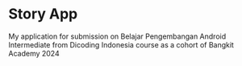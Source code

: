 # Story App
My application for submission on Belajar Pengembangan Android Intermediate from Dicoding Indonesia course as a cohort of Bangkit Academy 2024
